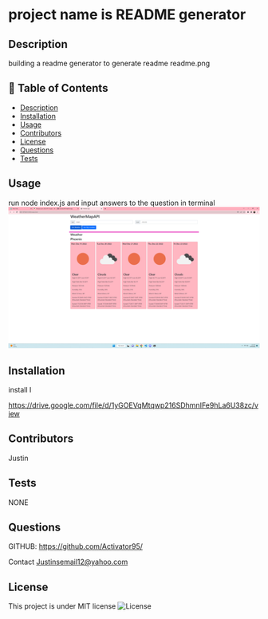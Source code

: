 # project name is  README generator

## Description
building a readme generator to generate readme 
readme.png

## 📝 Table of Contents
- <a href="#description">Description</a>
- <a href="#installation">Installation</a>
- <a href="#usage">Usage</a>
- <a href="#contributors">Contributors</a>
- <a href="#license">License</a>
- <a href="#questions">Questions</a>
- <a href="#tests">Tests</a>

## Usage
run node index.js and input answers to the question in terminal
![projectPhoto](./readme.png)

## Installation
install I

https://drive.google.com/file/d/1yGOEVqMtqwp216SDhmnIFe9hLa6U38zc/view

## Contributors
Justin

## Tests
NONE

## Questions
GITHUB: https://github.com/Activator95/

Contact Justinsemail12@yahoo.com

## License
This project is under MIT license
![License](https://img.shields.io/badge/License-MIT-green.svg)
